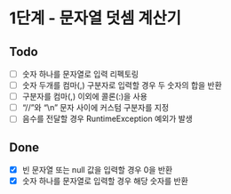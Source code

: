 # 1단계 - 문자열 덧셈 계산기

## Todo
- [ ] 숫자 하나를 문자열로 입력 리펙토링
- [ ] 숫자 두개를 컴마(,) 구분자로 입력할 경우 두 숫자의 합을 반환
- [ ] 구분자를 컴마(,) 이외에 콜론(:)을 사용
- [ ] “//”와 “\n” 문자 사이에 커스텀 구분자를 지정
- [ ] 음수를 전달할 경우 RuntimeException 예외가 발생

## Done
- [x] 빈 문자열 또는 null 값을 입력할 경우 0을 반환  
- [x] 숫자 하나를 문자열로 입력할 경우 해당 숫자를 반환
